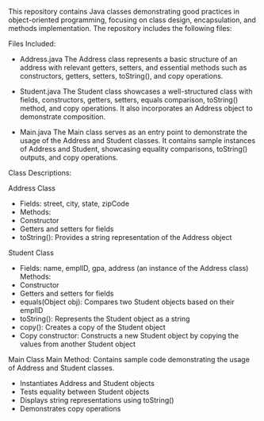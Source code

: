 This repository contains Java classes demonstrating good practices in object-oriented programming, focusing on class design, encapsulation, and methods implementation. The repository includes the following files:

Files Included:
+ Address.java
The Address class represents a basic structure of an address with relevant getters, setters, and essential methods such as constructors, getters, setters, toString(), and copy operations.

+ Student.java
The Student class showcases a well-structured class with fields, constructors, getters, setters, equals comparison, toString() method, and copy operations. It also incorporates an Address object to demonstrate composition.

+ Main.java
The Main class serves as an entry point to demonstrate the usage of the Address and Student classes. It contains sample instances of Address and Student, showcasing equality comparisons, toString() outputs, and copy operations.

Class Descriptions:

Address Class
+ Fields: street, city, state, zipCode
+ Methods:
+ Constructor
+ Getters and setters for fields
+ toString(): Provides a string representation of the Address object

Student Class
+ Fields: name, emplID, gpa, address (an instance of the Address class)
Methods:
+ Constructor
+  Getters and setters for fields
+ equals(Object obj): Compares two Student objects based on their emplID
+ toString(): Represents the Student object as a string
+ copy(): Creates a copy of the Student object
+ Copy constructor: Constructs a new Student object by copying the values from another Student object

Main Class
Main Method: Contains sample code demonstrating the usage of Address and Student classes.
+ Instantiates Address and Student objects
+ Tests equality between Student objects
+ Displays string representations using toString()
+ Demonstrates copy operations
